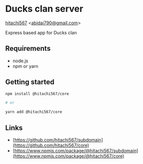 # Ducks clan server

[hitachi567](https://github.com/hitachi567) <<a href="mailto:abidai790@gmail.com">abidai790@gmail.com</a>>

Express based app for Ducks clan

## Requirements

- node.js
- npm or yarn

## Getting started

```bash
npm install @hitachi567/core

# or

yarn add @hitachi567/core
```

<!-- ## Usage

```javascript

``` -->

## Links

- [https://github.com/hitachi567/subdomain](https://github.com/hitachi567/core)
- [https://www.npmjs.com/package/@hitachi567/subdomain](https://www.npmjs.com/package/@hitachi567/core)
